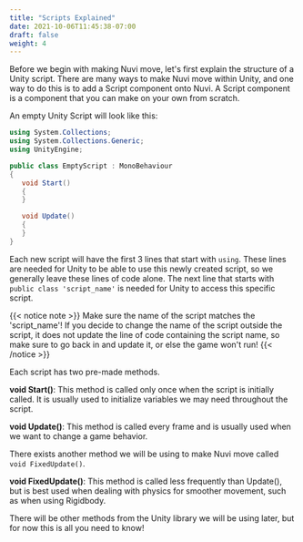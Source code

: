 ```yaml
---
title: "Scripts Explained"
date: 2021-10-06T11:45:38-07:00
draft: false
weight: 4
---
```


Before we begin with making Nuvi move, let's first explain the structure of a Unity script. There are many ways to make Nuvi move within Unity, and one way to do this is to add a Script component onto Nuvi. A Script component is a component that you can make on your own from scratch.

An empty Unity Script will look like this:

```csharp
using System.Collections;
using System.Collections.Generic;
using UnityEngine;

public class EmptyScript : MonoBehaviour
{
   void Start()
   {
   }

   void Update()
   {
   }
}
```

Each new script will have the first 3 lines that start with `using`. These lines are needed for Unity to be able to use this newly created script, so we generally leave these lines of code alone. The next line that starts with `public class 'script_name'` is needed for Unity to access this specific script.

{{< notice note >}}
Make sure the name of the script matches the 'script_name'! If you decide to change the name of the script outside the script, it does not update the line of code containing the script name, so make sure to go back in and update it, or else the game won't run!
{{< /notice >}}

Each script has two pre-made methods.

**void Start()**: This method is called only once when the script is initially called. It is usually used to initialize variables we may need throughout the script.

**void Update()**: This method is called every frame and is usually used when we want to change a game behavior.

There exists another method we will be using to make Nuvi move called `void FixedUpdate()`.

**void FixedUpdate()**: This method is called less frequently than Update(), but is best used when dealing with physics for smoother movement, such as when using Rigidbody.

There will be other methods from the Unity library we will be using later, but for now this is all you need to know!
